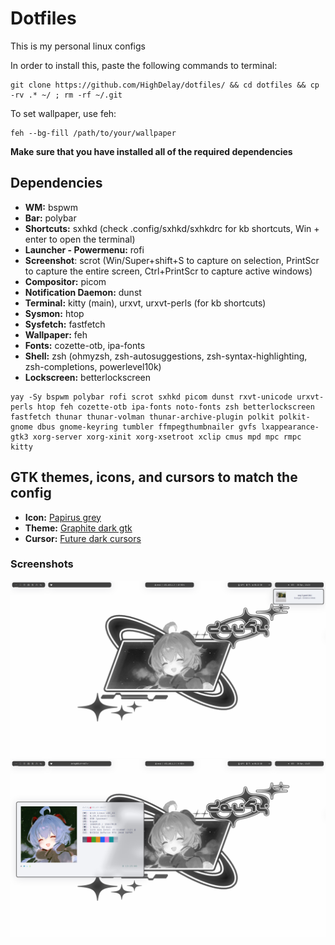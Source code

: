 # Dotfiles
This is my personal linux configs

In order to install this, paste the following commands to terminal: 
```
git clone https://github.com/HighDelay/dotfiles/ && cd dotfiles && cp -rv .* ~/ ; rm -rf ~/.git
```
To set wallpaper, use feh: 
```
feh --bg-fill /path/to/your/wallpaper
```
**Make sure that you have installed all of the required dependencies**

## Dependencies

* **WM:** bspwm
* **Bar:** polybar
* **Shortcuts:** sxhkd (check .config/sxhkd/sxhkdrc for kb shortcuts, Win + enter to open the terminal)
* **Launcher - Powermenu:** rofi
* **Screenshot**: scrot (Win/Super+shift+S to capture on selection, PrintScr to capture the entire screen, Ctrl+PrintScr to capture active windows)
* **Compositor:** picom
* **Notification Daemon:** dunst
* **Terminal:** kitty (main), urxvt, urxvt-perls (for kb shortcuts)
* **Sysmon:** htop
* **Sysfetch:** fastfetch
* **Wallpaper:** feh
* **Fonts:** cozette-otb, ipa-fonts
* **Shell:** zsh (ohmyzsh, zsh-autosuggestions, zsh-syntax-highlighting, zsh-completions, powerlevel10k)
* **Lockscreen:** betterlockscreen

```
yay -Sy bspwm polybar rofi scrot sxhkd picom dunst rxvt-unicode urxvt-perls htop feh cozette-otb ipa-fonts noto-fonts zsh betterlockscreen fastfetch thunar thunar-volman thunar-archive-plugin polkit polkit-gnome dbus gnome-keyring tumbler ffmpegthumbnailer gvfs lxappearance-gtk3 xorg-server xorg-xinit xorg-xsetroot xclip cmus mpd mpc rmpc kitty
```

## GTK themes, icons, and cursors to match the config
* **Icon:** [Papirus grey](https://www.pling.com/p/1166289/)
* **Theme:** [Graphite dark gtk](https://www.gnome-look.org/p/1598493)
* **Cursor:** [Future dark cursors](https://www.gnome-look.org/p/1457884)

### Screenshots
![1](/screenshots/1.png)
![2](/screenshots/2.png)
